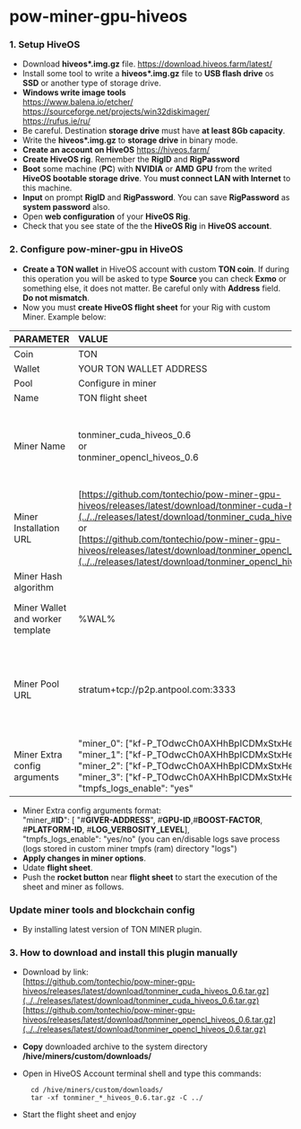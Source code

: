 # pow-miner-gpu-hiveos

### 1. Setup HiveOS

* Download __hiveos*.img.gz__ file.
https://download.hiveos.farm/latest/
* Install some tool to write a __hiveos*.img.gz__ file to __USB flash drive__ os __SSD__ or another type of storage drive.
* __Windows write image tools__<br />
https://www.balena.io/etcher/<br />
https://sourceforge.net/projects/win32diskimager/ <br />
https://rufus.ie/ru/
* Be careful. Destination __storage drive__ must have __at least 8Gb capacity__.
* Write the __hiveos*.img.gz__ to __storage drive__ in binary mode.
* __Create an account on HiveOS__
https://hiveos.farm/
* __Create HiveOS rig__. Remember the __RigID__ and __RigPassword__
* __Boot__ some machine (__PC__) with __NVIDIA__ or __AMD__ __GPU__ from the writed __HiveOS bootable storage drive__. You __must connect LAN with Internet__ to this machine.
* __Input__ on prompt __RigID__ and __RigPassword__. You can save __RigPassword__ as __system password__ also. 
* Open __web configuration__ of your __HiveOS Rig__.
* Check that you see __<online>__ state of the the __HiveOS Rig__ in __HiveOS account__.

### 2. Configure pow-miner-gpu in HiveOS

* __Create a TON wallet__ in HiveOS account with custom __TON coin__. If during this operation you will be asked to type __Source__ you can check __Exmo__ or something else, it does not matter. Be careful only with __Address__ field. __Do not mismatch__.
* Now you must __create HiveOS flight sheet__ for your Rig with custom Miner. Example below:

| PARAMETER | VALUE | COMMENT |
|:----------|:------|:--------| 
Coin | TON
Wallet | YOUR TON WALLET ADDRESS
Pool | Configure in miner
Name | TON flight sheet
Miner Name | tonminer_cuda_hiveos_0.6<br />or <br />tonminer_opencl_hiveos_0.6 | This name is __defined automatically__ when you past the __Miner Installation URL__
Miner Installation URL | [https://github.com/tontechio/pow-miner-gpu-hiveos/releases/latest/download/tonminer-cuda-hiveos-0.6-x86-64.tar.gz](../../releases/latest/download/tonminer_cuda_hiveos_0.6.tar.gz)<br />or<br />[https://github.com/tontechio/pow-miner-gpu-hiveos/releases/latest/download/tonminer_opencl_hiveos_0.6.tar.gz](../../releases/latest/download/tonminer_opencl_hiveos_0.6.tar.gz) | Depends on your GPU device CUDA/OpenCL
Miner Hash algorithm | | No value (empty)
Miner Wallet and worker template | %WAL% | Only wallet number for easy script mechanics
Miner Pool URL | stratum+tcp://p2p.antpool.com:3333 | Default value, we will not use it. HiveOS forces the existence of the value in this parameter.
Miner Extra config arguments | <nobr>"miner_0": ["kf-P_TOdwcCh0AXHhBpICDMxStxHenWdLCDLNH5QcNpwMHJ8",0,32,0,2],<br /><nobr>"miner_1": ["kf-P_TOdwcCh0AXHhBpICDMxStxHenWdLCDLNH5QcNpwMHJ8",1,32,0,2],<br /><nobr>"miner_2": ["kf-P_TOdwcCh0AXHhBpICDMxStxHenWdLCDLNH5QcNpwMHJ8",2,32,0,2],<br /><nobr>"miner_3": ["kf-P_TOdwcCh0AXHhBpICDMxStxHenWdLCDLNH5QcNpwMHJ8",3,32,0,2],<br />"tmpfs_logs_enable": "yes" | 
* Miner Extra config arguments format:<br />"miner_#__ID__": [ "#__GIVER-ADDRESS__", #__GPU-ID__,#__BOOST-FACTOR__, #__PLATFORM-ID__, #__LOG_VERBOSITY_LEVEL__],<br />"tmpfs_logs_enable": "yes/no" (you can en/disable logs save process (logs stored in custom miner tmpfs (ram) directory "logs")
* __Apply changes in miner options__.
* Udate __flight sheet__.
* Push the __rocket button__ near __flight sheet__ to start the execution of the sheet and miner as follows.

### Update miner tools and blockchain config

* By installing latest version of TON MINER plugin.
  
### 3. How to download and install this plugin manually

* Download by link:<br />
  [https://github.com/tontechio/pow-miner-gpu-hiveos/releases/latest/download/tonminer_cuda_hiveos_0.6.tar.gz](../../releases/latest/download/tonminer_cuda_hiveos_0.6.tar.gz)<br />
  [https://github.com/tontechio/pow-miner-gpu-hiveos/releases/latest/download/tonminer_opencl_hiveos_0.6.tar.gz](../../releases/latest/download/tonminer_opencl_hiveos_0.6.tar.gz)
* __Copy__ downloaded archive to the system directory __/hive/miners/custom/downloads/__
* Open in HiveOS Account terminal shell and type this commands:

        cd /hive/miners/custom/downloads/
        tar -xf tonminer_*_hiveos_0.6.tar.gz -C ../

* Start the flight sheet and enjoy

  
  
  


